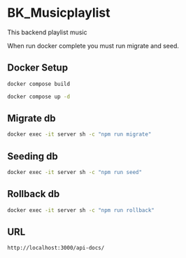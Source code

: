 # BK_Musicplaylist

This backend playlist music

When run docker complete you must run migrate and seed.

## Docker Setup

```sh
docker compose build
```

```sh
docker compose up -d
```

## Migrate db

```sh
docker exec -it server sh -c "npm run migrate"
```

## Seeding db

```sh
docker exec -it server sh -c "npm run seed"
```

## Rollback db

```sh
docker exec -it server sh -c "npm run rollback"
```

## URL

```sh
http://localhost:3000/api-docs/
```
